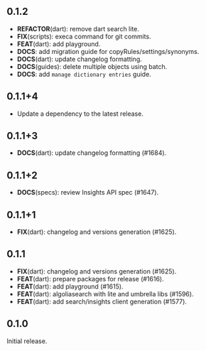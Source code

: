## 0.1.2

 - **REFACTOR**(dart): remove dart search lite.
 - **FIX**(scripts): execa command for git commits.
 - **FEAT**(dart): add playground.
 - **DOCS**: add migration guide for copyRules/settings/synonyms.
 - **DOCS**(dart): update changelog formatting.
 - **DOCS**(guides): delete multiple objects using batch.
 - **DOCS**: add `manage dictionary entries` guide.

## 0.1.1+4

 - Update a dependency to the latest release.

## 0.1.1+3

 - **DOCS**(dart): update changelog formatting (#1684).

## 0.1.1+2

 - **DOCS**(specs): review Insights API spec (#1647).

## 0.1.1+1

 - **FIX**(dart): changelog and versions generation (#1625).

## 0.1.1

 - **FIX**(dart): changelog and versions generation (#1625).
 - **FEAT**(dart): prepare packages for release (#1616).
 - **FEAT**(dart): add playground (#1615).
 - **FEAT**(dart): algoliasearch with lite and umbrella libs  (#1596).
 - **FEAT**(dart): add search/insights client generation (#1577).

## 0.1.0

Initial release.